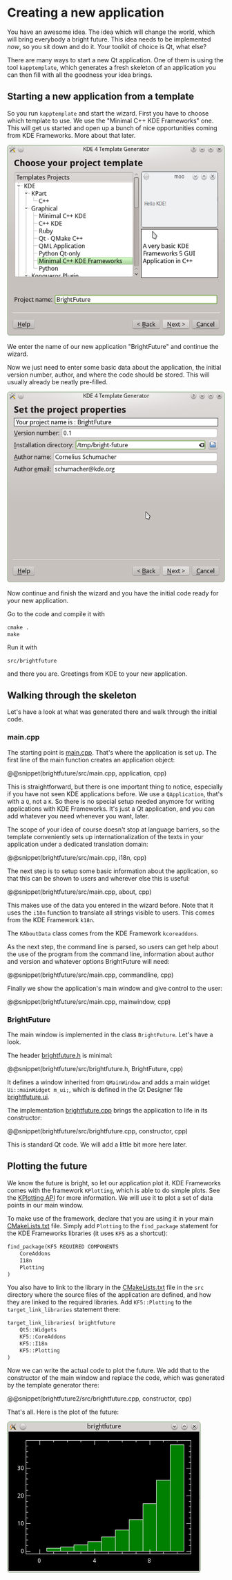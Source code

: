 # Creating a new application

You have an awesome idea. The idea which will change the world, which will
bring everybody a bright future. This idea needs to be implemented *now*, so you sit down and do it. Your toolkit of choice is Qt, what else?

There are many ways to start a new Qt application. One of them is using the tool `kapptemplate`, which generates a fresh skeleton of an application you
can then fill with all the goodness your idea brings.

## Starting a new application from a template

So you run `kapptemplate` and start the wizard. First you have to choose which template to use. We use the "Minimal C++ KDE Frameworks" one. This will get us started and open up a bunch of nice opportunities coming from KDE Frameworks. More about that later.

![Choose application template](screenshots/kapptemplate-choose-template.png)

We enter the name of our new application "BrightFuture" and continue the wizard.

Now we just need to enter some basic data about the application, the initial
version number, author, and where the code should be stored. This will
usually already be neatly pre-filled.

![Enter data](screenshots/kapptemplate-enter-data.png)

Now continue and finish the wizard and you have the initial code ready for your new application.

Go to the code and compile it with

```
cmake .
make
```

Run it with

```
src/brightfuture
```

and there you are. Greetings from KDE to your new application.


## Walking through the skeleton

Let's have a look at what was generated there and walk through the initial code.

### main.cpp

The starting point is [main.cpp](brightfuture/src/main.cpp). That's where the
application is set up. The first line of the main function creates an
application object:

@@snippet(brightfuture/src/main.cpp, application, cpp)

This is straightforward, but there is one important thing to notice, especially if you have not seen KDE applications before. We use a `QApplication`, that's with a `Q`, not a `K`. So there is no special setup needed anymore for writing applications with KDE Frameworks. It's just a Qt application, and you can add whatever you need whenever you want, later.

The scope of your idea of course doesn't stop at language barriers, so the
template conveniently sets up internationalization of the texts in your
application under a dedicated translation domain:

@@snippet(brightfuture/src/main.cpp, i18n, cpp)

The next step is to setup some basic information about the application, so that this can be shown to users and wherever else this is useful:

@@snippet(brightfuture/src/main.cpp, about, cpp)

This makes use of the data you entered in the wizard before. Note that it uses the `i18n` function to translate all strings visible to users. This comes from the KDE Framework `k18n`.

The `KAboutData` class comes from the KDE Framework `kcoreaddons`.

As the next step, the command line is parsed, so users can get help about the
use of the program from the command line, information about author and
version and whatever options BrightFuture will need:

@@snippet(brightfuture/src/main.cpp, commandline, cpp)

Finally we show the application's main window and give control to the user:

@@snippet(brightfuture/src/main.cpp, mainwindow, cpp)

### BrightFuture

The main window is implemented in the class `BrightFuture`. Let's have a look.

The header [brightfuture.h](brightfuture/src/brightfuture.h) is minimal:

@@snippet(brightfuture/src/brightfuture.h, BrightFuture, cpp)

It defines a window inherited from `QMainWindow` and adds a main widget
`Ui::mainWidget m_ui;`, which is defined in the Qt Designer file
[brightfuture.ui](brightfuture/src/brightfuture.ui).

The implementation [brightfuture.cpp](brightfuture/src/brightfuture.cpp) brings the application to life in its constructor:

@@snippet(brightfuture/src/brightfuture.cpp, constructor, cpp)

This is standard Qt code. We will add a little bit more here later.


## Plotting the future

We know the future is bright, so let our application plot it. KDE Frameworks
comes with the framework `KPlotting`, which is able to do simple plots. See the
[KPlotting API](http://api.kde.org/frameworks-api/frameworks5-apidocs/kplotting/html/index.html)
for more information. We will use it to plot a set of data points in our main
window.

To make use of the framework, declare that you are using it in your
main [CMakeLists.txt](brightfuture2/CmakeLists.txt) file. Simply add `Plotting` to the `find_package` statement for the KDE Frameworks libraries (it uses `KF5` as a shortcut):

```
find_package(KF5 REQUIRED COMPONENTS
    CoreAddons
    I18n
    Plotting
)
```

You also have to link to the library in the
[CMakeLists.txt](brighfuture2/CMakeLists.txt) file in the `src` directory where the source files of the application are defined, and how they are linked to the required libraries. Add `KF5::Plotting` to the `target_link_libraries` statement there:

```
target_link_libraries( brightfuture
    Qt5::Widgets
    KF5::CoreAddons
    KF5::I18n
    KF5::Plotting
)
```

Now we can write the actual code to plot the future. We add that to the
constructor of the main window and replace the code, which was generated by the template generator there:

@@snippet(brightfuture2/src/brightfuture.cpp, constructor, cpp)

That's all. Here is the plot of the future:

![sample plot](screenshots/kplotting.png)

